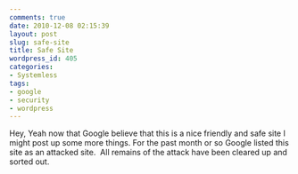 ```yaml
---
comments: true
date: 2010-12-08 02:15:39
layout: post
slug: safe-site
title: Safe Site
wordpress_id: 405
categories:
- Systemless
tags:
- google
- security
- wordpress
---
```


Hey, Yeah now that Google believe that this is a nice friendly and safe site I might post up some more things. For the past month or so Google listed this site as an attacked site.  All remains of the attack have been cleared up and sorted out.
